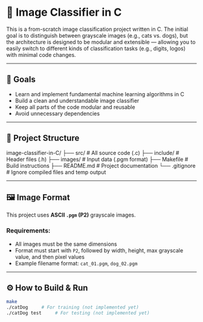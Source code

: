 # 🧠 Image Classifier in C

This is a from-scratch image classification project written in C. The initial goal is to distinguish between grayscale images (e.g., cats vs. dogs), but the architecture is designed to be modular and extensible — allowing you to easily switch to different kinds of classification tasks (e.g., digits, logos) with minimal code changes.

---

## 🎯 Goals

- Learn and implement fundamental machine learning algorithms in C  
- Build a clean and understandable image classifier  
- Keep all parts of the code modular and reusable  
- Avoid unnecessary dependencies  

---

## 📁 Project Structure

image-classifier-in-C/
├── src/ # All source code (.c)
├── include/ # Header files (.h)
├── images/ # Input data (.pgm format)
├── Makefile # Build instructions
├── README.md # Project documentation
└── .gitignore # Ignore compiled files and temp output


---

## 🖼 Image Format

This project uses **ASCII `.pgm` (P2)** grayscale images.

### Requirements:
- All images must be the same dimensions
- Format must start with `P2`, followed by width, height, max grayscale value, and then pixel values
- Example filename format: `cat_01.pgm`, `dog_02.pgm`

---

## ⚙️ How to Build & Run

```bash
make
./catDog     # For training (not implemented yet)
./catDog test     # For testing (not implemented yet)

